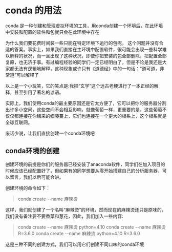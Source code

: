 # conda 的用法
conda 是一种创建和管理虚拟环境的工具，用conda创建一个环境后，在此环境中安装和配置的软件和包就只会在此环境中存在  

为什么我们要花费时间装一些只能在特定环境下运行的包呢， 这个问题并没有合适的答案。事实上，如果我们直接在主环境中配置软件，很可能会出现一些科学难以解释的状况，而一旦出现了这种状况，即使你把安装的包全部删除，把配置全部复原，也无济于事。有过编程经验的同学们一定已经明白了，但是不论是我还是大家都无法有逻辑地解释，这种现象或许只有《道德经》中的一句话：“道可道，非常道”可以解释了  

以上是一个小玩笑，它的笑点是:我把“玄学”这个远古老梗进行了一本正经的解释，甚至引用了著名的谚语。  

实际上，我们使用conda的最主要原因还是它太方便了，它可以把你的服务器分割出许多小空间，这些空间不会相互影响，就像葡萄一样，更重要的是，这些葡萄不仅仅都连接在你租来的细藤蔓上，它们也连接在一个更大的根系上，这个根系就是全球互联网。

废话少说，让我们直接创建一个conda环境吧
## conda环境的创建

创建环境的前提是你们的服务器已经安装了anaconda软件，同学们在加入项目的时候应该已经配置好了，但如果有的同学想要从零开始搭建自己的分析服务器，可以留言，我们以后可能会讲。  

创建环境的命令如下： 

> conda create --name 麻辣烫

这样，我们就创建了一个名叫“麻辣烫”的环境，然而现在的麻辣烫还只是原味的，我们没有备注要不要香菜和葱花，因此，我们加入一些内容:

> conda create --name 麻辣烫 python=4.10
> conda create --name 麻辣烫 R=3.6.0
> conda create --name 麻辣烫 python=4.10 R=3.6.0

这是三种不同的创建方式，我们可以用它们创建不同口味的conda环境
